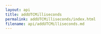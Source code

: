 ```yaml
---
layout: api
title: addUTCMilliseconds
permalink: addUTCMilliseconds/index.html
filename: api/addUTCMilliseconds.md
---
```

